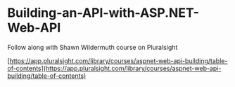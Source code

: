 # Building-an-API-with-ASP.NET-Web-API
Follow along with Shawn Wildermuth course on Pluralsight

[https://app.pluralsight.com/library/courses/aspnet-web-api-building/table-of-contents](https://app.pluralsight.com/library/courses/aspnet-web-api-building/table-of-contents)
